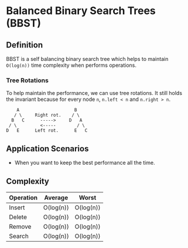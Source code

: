 # Balanced Binary Search Trees (BBST)

## Definition

BBST is a self balancing binary search tree which helps to maintain `O(log(n))` time complexity when performs operations.

### Tree Rotations

To help maintain the performance, we can use tree rotations. It still holds the invariant because for every node `n`, `n.left < n` and `n.right > n`.

```
    A                     B
   / \     Right rot.    / \
  B   C      ----->     D   A
 / \         <-----        / \
D   E      Left rot.      E   C
```

## Application Scenarios

- When you want to keep the best performance all the time.

## Complexity

| Operation | Average   | Worst     |
| --------- | --------- | --------- |
| Insert    | O(log(n)) | O(log(n)) |
| Delete    | O(log(n)) | O(log(n)) |
| Remove    | O(log(n)) | O(log(n)) |
| Search    | O(log(n)) | O(log(n)) |
